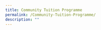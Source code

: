 ```yaml
---
title: Community Tuition Programme
permalink: /Community-Tuition-Programme/
description: ""
---
```

